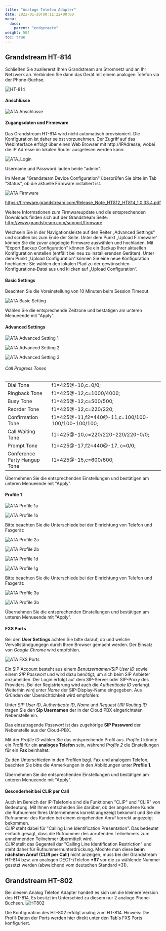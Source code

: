 ```yaml
---
title: "Analoge Telefon Adapter"
date: 2022-01-20T00:11:22+00:00
menu:
  docs:
    parent: "endgeraete"
weight: 504
toc: true
---
```


## Grandstream HT-814

Schließen Sie zuallererst Ihren Grandstream am Stromnetz und an Ihr Netzwerk an. Verbinden Sie dann das Gerät mit einem analogen Telefon via der Phone-Buchse.

<img src="/images/ht814.jpg" alt="HT-814"/>

#### Anschlüsse

![ATA Anschlüsse](https://user-images.githubusercontent.com/98753538/154268048-2ea154a9-ae3e-4934-960a-fa563b7d6f05.jpg)


#### Zugangsdaten und Firmeware

Das Grandstream HT-814 wird nicht automatisch provisioniert. Die Konfiguration ist daher selbst vorzunehmen.
Der Zugriff auf das WebInterface erfolgt über einen Web Browser mit http://IPAdresse, wobei die IP Adresse im lokalen Router ausgelesen werden kann:

![ATA_Login](https://user-images.githubusercontent.com/98472426/153013541-d360ff56-54ea-46d5-a651-2adefb915fc2.jpg)

Username und Password lauten beide "admin".

Im Menue "Grandsteam Device Configuration" überprüfen Sie bitte im Tab "Status", ob die aktuelle Firmware installiert ist.

![ATA Firmware](https://user-images.githubusercontent.com/98753538/152983105-1f5072ca-d8e5-4329-beb8-d8fb86408a5b.jpg)

https://firmware.grandstream.com/Release_Note_HT812_HT814_1.0.33.4.pdf

Weitere Informationen zum Firmwareupdate und die entsprechenden Downloads finden sich auf der Grandstream Seite: http://www.grandstream.com/support/firmware

Wechseln Sie in der Navigationsleiste auf den Reiter „Advanced Settings“ und scrollen bis zum Ende der Seite. Unter dem Punkt „Upload Firmeware“ können Sie die zuvor abgelegte Firmware auswählen und hochladen.
Mit "Export Backup Configuration" können Sie ein Backup Ihrer aktuellen Konfiguration erstellen (entfällt bei neu zu installierenden Geräten). Unter dem Punkt „Upload Configuration“ können Sie eine neue Konfiguration hochladen: Sie wählen den lokalen Pfad zu der gewünschten Konfigurations-Datei aus und klicken auf „Upload Configuration“.

#### Basic Settings

Beachten Sie die Voreinstellung von 10 Minuten beim Session Timeout.

![ATA Basic Setting](https://user-images.githubusercontent.com/98753538/152987589-de064f81-9a80-4af9-855b-2c678c5df960.jpg)

Wählen Sie die entsprechende Zeitzone und bestätigen am unteren Menueende mit "Apply". 

#### Advanced Settings

![ATA Advanced Setting 1](https://user-images.githubusercontent.com/98753538/152993085-9e822078-d8b2-4fb8-927c-45a2c5a59ae2.jpg)

![ATA Advanced Setting 2](https://user-images.githubusercontent.com/98753538/152993341-9497468f-470e-4dba-b2d0-48700a6d5cc1.jpg)

![ATA Advanced Setting 3](https://user-images.githubusercontent.com/98753538/152994356-9c31fc26-4820-4302-8472-e4911f4105d4.jpg)

###### Call Progress Tones


<table>
  <tbody>
    <tr>
      <td>Dial Tone</td>
      <td>f1=425@-10,c=0/0;</td>
    </tr>
    <tr>
      <td>Ringback Tone</td>
      <td>f1=425@-12,c=1000/4000;</td>
    </tr>
    <tr>
      <td>Busy Tone</td>
      <td>f1=425@-12,c=500/500;</td>
    </tr>
    <tr>
      <td>Reorder Tone</td>
      <td>f1=425@-12,c=220/220;</td>
    </tr>
    <tr>
      <td>Confirmation Tone</td>
      <td>f1=425@-11,f2=440@-11,c=100/100-100/100-100/100;</td>
    </tr>
    <tr>
      <td>Call Waiting Tone</td>
      <td>f1=425@-10,c=220/220-220/220-0/0;</td>
    </tr>
    <tr>
      <td>Prompt Tone</td>
      <td>f1=425@-17,f2=440@-17, c=0/0;</td>
    </tr>
    <tr>
      <td>Conference Party Hangup Tone</td>
      <td>f1=425@-15,c=600/600;</td>
    </tr>
  </tbody>
</table>

Übernehmen Sie die entsprechenden Einstellungen und bestätigen am unteren Menueende mit "Apply". 

#### Profile 1

![ATA Profile 1a](https://user-images.githubusercontent.com/98753538/152995771-2222ab95-cb9d-4a48-b043-6972b732f5a3.jpg)

![ATA Profile 1b](https://user-images.githubusercontent.com/98753538/152997833-82a5f4b8-bb80-404a-98b7-8c020d76ea02.jpg)

Bitte beachten Sie die Unterschiede bei der Einrichtung von Telefon und Faxgerät:

![ATA Profile 2a](https://user-images.githubusercontent.com/98753538/160421318-7cba8881-c80d-42d7-8da4-5686cbe3d684.jpg)

![ATA Profile 2b](https://user-images.githubusercontent.com/98753538/160421341-1a06c706-ea5f-4174-b8b7-4d3a6ce009a8.jpg)

![ATA Profile 1d](https://user-images.githubusercontent.com/98753538/152998051-436127e7-19e8-4b02-989f-059c88f43d0b.jpg)

![ATA Profile 1g](https://user-images.githubusercontent.com/98753538/211316828-46e3cd03-3dd1-450d-83f8-09a9ae8992ea.jpg)


Bitte beachten Sie die Unterschiede bei der Einrichtung von Telefon und Faxgerät:

![ATA Profile 3a](https://user-images.githubusercontent.com/98753538/160421380-55670a4f-b0df-4ebf-ad68-5dad975174ae.jpg)

![ATA Profile 3b](https://user-images.githubusercontent.com/98753538/160421400-aed4a6ec-42aa-47d6-9ac6-e8578d794c66.jpg)

Übernehmen Sie die entsprechenden Einstellungen und bestätigen am unteren Menueende mit "Apply". 

#### FXS Ports

Bei den **User Settings** achten Sie bitte darauf, ob und welche Vervollständgungegn durch Ihren Browser gemacht werden. Der Einsatz von *Google Chrome* wird empfohlen. 

![ATA FXS Ports](https://user-images.githubusercontent.com/98753538/153131122-84c31339-ff01-4c23-97e7-615006551e4b.jpg)

Ein SIP Account besteht aus einem *Benutzernamen/SIP User ID* sowie einem *SIP Passwort* und wird dazu benötigt, um sich beim SIP Anbieter anzumelden. Der Login erfolgt auf dem SIP-Server oder SIP-Proxy des Providers. Bei der Registrierung wird auch die *Authenticate ID* verlangt. Weiterhin wird unter *Name* der SIP-Display-Name eingegeben. Aus Gründen der Übersichtichkeit wird empfohlen: 

Unter *SIP User ID*, *Authenticate ID*, *Name* und *Request URI Routing ID* tragen Sie den **Sip Usernamen** der in der Cloud PBX eingerichteten Nebenstelle ein.

Das einzutragende *Passwort* ist das zugehörige **SIP Password** der Nebenstelle aus der Cloud-PBX.

Mit der *Profile ID* wählen Sie das entsprechende Profil aus. *Profile 1* könnte ein Profil für ein **analoges Telefon** sein, während *Profile 2* die Einstellungen für ein **Fax** beinhaltet. 

Zu den Unterschieden in den Profilen bzgl. Fax und analogem Telefon, beachten Sie bitte die Anmerkungen in den Abbildungen unter **Profile 1**.

Übernehmen Sie die entsprechenden Einstellungen und bestätigen am unteren Menueende mit "Apply". 

#### Besonderheit bei CLIR per Call

Auch im Bereich der IP-Telefonie sind die Funktionen "CLIP" und "CLIR" von Bedeutung. Mit Ihnen entscheiden Sie darüber, ob der angerufene Kunde die Rufnummer Ihres Unternehmens korrekt angezeigt bekommt und Sie die Rufnummer des Kunden bei einem eingehenden Anruf korrekt angezeigt bekommen.<br>
*CLIP* steht dabei für "Calling Line Identification Presentation". Das bedeutet einfach gesagt, dass die Rufnummer des anrufenden Teilnehmers zum annehmenden Teilnehmer übermittelt wird. <br>
*CLIR* stellt das Gegenteil dar "Calling Line Identification Restriction" und steht daher für Rufnummernunterdrückung. Möchte man diese **beim nächsten Anruf (CLIR per Call)** nicht anzeigen, muss bei  der Grandstream HT-814 bzw. am analogen DECT-/Telefon **\*67** vor die zu wählende Nummer gesetzt werden (abweichend vom deutschen Standard \*31).

## Grandstream HT-802

Bei diesem Analog Telefon Adapter handelt es sich um die kleinere Version des HT-814. Es besitzt im Unterschied zu diesem nur 2 analoge Phone-Buchsen.
![HT802](https://user-images.githubusercontent.com/98472426/165046529-54dd3e67-abaf-44d8-a5a9-036488a316d0.png)

Die Konfiguration des HT-802 erfolgt analog zum HT-814.
Hinweis: Die Profil-Daten der Ports werden hier direkt unter den Tab's FXS Ports konfiguriert.
